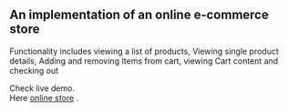 

## An implementation of an online e-commerce store

Functionality includes viewing a list of products,
Viewing single product details,
Adding and removing  Items from cart, viewing 
Cart content and checking out

Check live demo.\
Here [online store]( https://onlinestore-bca9f.web.app ) .




